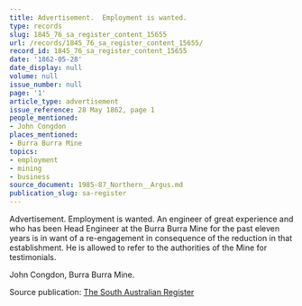 ```yaml
---
title: Advertisement.  Employment is wanted.
type: records
slug: 1845_76_sa_register_content_15655
url: /records/1845_76_sa_register_content_15655/
record_id: 1845_76_sa_register_content_15655
date: '1862-05-28'
date_display: null
volume: null
issue_number: null
page: '1'
article_type: advertisement
issue_reference: 28 May 1862, page 1
people_mentioned:
- John Congdon
places_mentioned:
- Burra Burra Mine
topics:
- employment
- mining
- business
source_document: 1985-87_Northern__Argus.md
publication_slug: sa-register
---
```


Advertisement.  Employment is wanted.  An engineer of great experience and who has been Head Engineer at the Burra Burra Mine for the past eleven years is in want of a re-engagement in consequence of the reduction in that establishment.  He is allowed to refer to the authorities of the Mine for testimonials.

John Congdon, Burra Burra Mine.

Source publication: [The South Australian Register](/publications/sa-register/)
